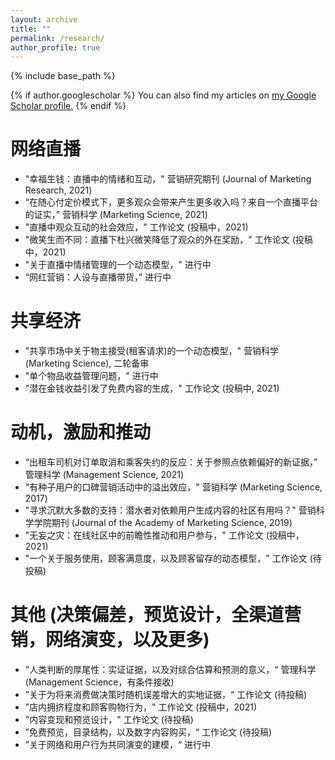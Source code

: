 ```yaml
---
layout: archive
title: ""
permalink: /research/
author_profile: true
---
```


{% include base_path %}

{% if author.googlescholar %}
  You can also find my articles on <u><a href="{{author.googlescholar}}">my Google Scholar profile</a>.</u>
{% endif %}


网络直播
======
* "幸福生钱：直播中的情绪和互动，" 营销研究期刊 (Journal of Marketing Research, 2021)
* “在随心付定价模式下，更多观众会带来产生更多收入吗？来自一个直播平台的证实，” 营销科学 (Marketing Science, 2021)
* "直播中观众互动的社会效应，" 工作论文 (投稿中，2021)
* "微笑生而不同：直播下杜兴微笑降低了观众的外在奖励，" 工作论文 (投稿中，2021)
* "关于直播中情绪管理的一个动态模型，" 进行中
* “网红营销：人设与直播带货，” 进行中

共享经济
======
* "共享市场中关于物主接受(租客请求)的一个动态模型，" 营销科学 (Marketing Science), 二轮备审
* "单个物品收益管理问题，" 进行中
* "潜在金钱收益引发了免费内容的生成，" 工作论文 (投稿中, 2021)

动机，激励和推动
======
* “出租车司机对订单取消和乘客失约的反应：关于参照点依赖偏好的新证据，” 管理科学 (Management Science, 2021)
* "有种子用户的口碑营销活动中的溢出效应，" 营销科学 (Marketing Science, 2017)
* "寻求沉默大多数的支持：潜水者对依赖用户生成内容的社区有用吗？" 营销科学学院期刊 (Journal of the Academy of Marketing Science, 2019)
* "无妄之灾：在线社区中的前瞻性推动和用户参与，" 工作论文 (投稿中，2021)
* "一个关于服务使用，顾客满意度，以及顾客留存的动态模型，" 工作论文 (待投稿)

其他 (决策偏差，预览设计，全渠道营销，网络演变，以及更多)
======
* "人类判断的厚尾性：实证证据，以及对综合估算和预测的意义，“ 管理科学(Management Science，有条件接收)
* ”关于为将来消费做决策时随机误差增大的实地证据，“ 工作论文 (待投稿)
* ”店内拥挤程度和顾客购物行为，" 工作论文 (投稿中，2021)
* "内容变现和预览设计，" 工作论文 (待投稿)
* ”免费预览，目录结构，以及数字内容购买，“ 工作论文 (待投稿)
* ”关于网络和用户行为共同演变的建模，“ 进行中


<!-- below includes the original papers -->
<!--

{% for post in site.publications reversed %}
  {% include archive-single.html %}
{% endfor %}

-->